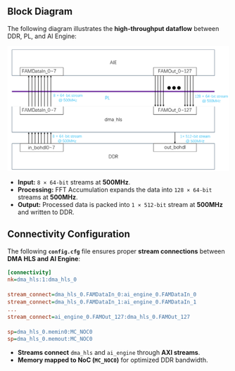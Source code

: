 ## **Block Diagram**
The following diagram illustrates the **high-throughput dataflow** between DDR, PL, and AI Engine:

<div align="center">
    <img src="../../images/design2/dma_hls.png" alt="dma" />
</div>

- **Input:** `8 × 64-bit` streams at **500MHz**.
- **Processing:** FFT Accumulation expands the data into `128 × 64-bit` streams at **500MHz**.
- **Output:** Processed data is packed into `1 × 512-bit` stream at **500MHz** and written to DDR.





## **Connectivity Configuration**
The following **`config.cfg`** file ensures proper **stream connections** between **DMA HLS and AI Engine**:

```ini
[connectivity]
nk=dma_hls:1:dma_hls_0

stream_connect=dma_hls_0.FAMDataIn_0:ai_engine_0.FAMDataIn_0
stream_connect=dma_hls_0.FAMDataIn_1:ai_engine_0.FAMDataIn_1
...
stream_connect=ai_engine_0.FAMOut_127:dma_hls_0.FAMOut_127

sp=dma_hls_0.memin0:MC_NOC0
sp=dma_hls_0.memout:MC_NOC0
```
- **Streams connect** `dma_hls` and `ai_engine` through **AXI streams**.
- **Memory mapped to NoC (`MC_NOC0`)** for optimized DDR bandwidth.

